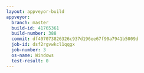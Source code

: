 ```yaml
---
layout: appveyor-build
appveyor:
  branch: master
  build-id: 41765361
  build-number: 388
  commit: df407073826326c937d196ee67f90a7941b5009d
  job-id: dsf2rgvwkcl1qqgx
  job-number: 3
  os-name: Windows
  test-result: 0
---
```

